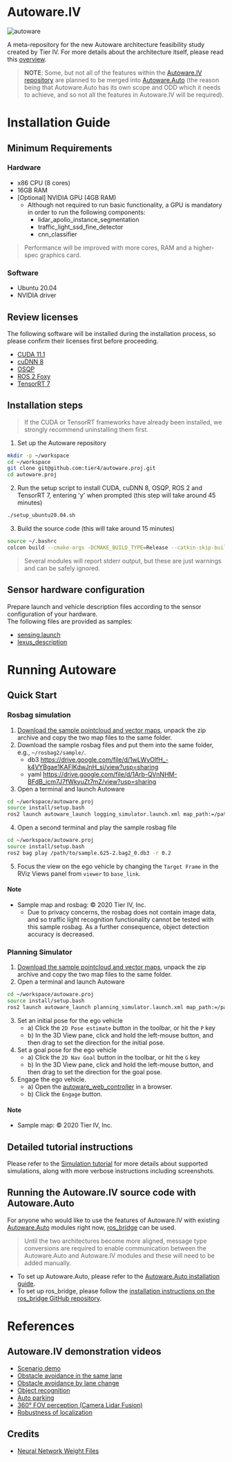 # Autoware.IV

![autoware](https://user-images.githubusercontent.com/8327598/69472442-cca50b00-0ded-11ea-9da0-9e2302aa1061.png)

A meta-repository for the new Autoware architecture feasibility study created by Tier IV. For more details about the architecture itself, please read this [overview](/design/Overview.md).

> **NOTE**: Some, but not all of the features within the [Autoware.IV repository](https://github.com/tier4/autoware.iv) are planned to be merged into [Autoware.Auto](https://gitlab.com/autowarefoundation/autoware.auto/AutowareAuto) (the reason being that Autoware.Auto has its own scope and ODD which it needs to achieve, and so not all the features in Autoware.IV will be required).

# Installation Guide

## Minimum Requirements

### Hardware

- x86 CPU (8 cores)
- 16GB RAM
- [Optional] NVIDIA GPU (4GB RAM)
  - Although not required to run basic functionality, a GPU is mandatory in order to run the following components:
    - lidar_apollo_instance_segmentation
    - traffic_light_ssd_fine_detector
    - cnn_classifier

> Performance will be improved with more cores, RAM and a higher-spec graphics card.

### Software

- Ubuntu 20.04
- NVIDIA driver

## Review licenses

The following software will be installed during the installation process, so please confirm their licenses first before proceeding.

- [CUDA 11.1](https://docs.nvidia.com/cuda/eula/index.html)
- [cuDNN 8](https://docs.nvidia.com/deeplearning/sdk/cudnn-sla/index.html)
- [OSQP](https://github.com/oxfordcontrol/osqp/blob/master/LICENSE)
- [ROS 2 Foxy](https://index.ros.org/doc/ros2/Releases/Release-Foxy-Fitzroy/)
- [TensorRT 7](https://docs.nvidia.com/deeplearning/sdk/tensorrt-sla/index.html)

## Installation steps

> If the CUDA or TensorRT frameworks have already been installed, we strongly recommend uninstalling them first.

1. Set up the Autoware repository

```sh
mkdir -p ~/workspace
cd ~/workspace
git clone git@github.com:tier4/autoware.proj.git
cd autoware.proj
```

2. Run the setup script to install CUDA, cuDNN 8, OSQP, ROS 2 and TensorRT 7, entering 'y' when prompted (this step will take around 45 minutes)

```sh
./setup_ubuntu20.04.sh
```

3. Build the source code (this will take around 15 minutes)

```sh
source ~/.bashrc
colcon build --cmake-args -DCMAKE_BUILD_TYPE=Release --catkin-skip-building-tests
```

> Several modules will report stderr output, but these are just warnings and can be safely ignored.

## Sensor hardware configuration

Prepare launch and vehicle description files according to the sensor configuration of your hardware.  
The following files are provided as samples:

- [sensing.launch](https://github.com/tier4/autoware_launcher.universe/blob/master/sensing_launch/launch/sensing.launch)
- [lexus_description](https://github.com/tier4/lexus_description.iv.universe)

# Running Autoware

## Quick Start

### Rosbag simulation

1. [Download the sample pointcloud and vector maps](https://drive.google.com/open?id=1ovrJcFS5CZ2H51D8xVWNtEvj_oiXW-zk), unpack the zip archive and copy the two map files to the same folder.
2. Download the sample rosbag files and put them into the same folder, e.g., `~/rosbag2/sample/`.
   - db3 https://drive.google.com/file/d/1wLWyOlfH_-k4VYBgae1KAFlKdwJnH_si/view?usp=sharing
   - yaml https://drive.google.com/file/d/1Arb-QVnNHM-BFdB_icm7J7fWkyuZt7mZ/view?usp=sharing
3. Open a terminal and launch Autoware

```sh
cd ~/workspace/autoware.proj
source install/setup.bash
ros2 launch autoware_launch logging_simulator.launch.xml map_path:=/path/to/map_folder vehicle_model:=lexus sensor_model:=aip_xx1 rosbag:=true perception:=false
```

4. Open a second terminal and play the sample rosbag file

```sh
cd ~/workspace/autoware.proj
source install/setup.bash
ros2 bag play /path/to/sample.625-2.bag2_0.db3 -r 0.2
```

5. Focus the view on the ego vehicle by changing the `Target Frame` in the RViz Views panel from `viewer` to `base_link`.

#### Note

- Sample map and rosbag: © 2020 Tier IV, Inc.
  - Due to privacy concerns, the rosbag does not contain image data, and so traffic light recognition functionality cannot be tested with this sample rosbag. As a further consequence, object detection accuracy is decreased.

### Planning Simulator

1. [Download the sample pointcloud and vector maps](https://drive.google.com/open?id=197kgRfSomZzaSbRrjWTx614le2qN-oxx), unpack the zip archive and copy the two map files to the same folder.
2. Open a terminal and launch Autoware

```sh
cd ~/workspace/autoware.proj
source install/setup.bash
ros2 launch autoware_launch planning_simulator.launch.xml map_path:=/path/to/map_folder vehicle_model:=lexus sensor_model:=aip_xx1
```

3. Set an initial pose for the ego vehicle
   - a) Click the `2D Pose estimate` button in the toolbar, or hit the `P` key
   - b) In the 3D View pane, click and hold the left-mouse button, and then drag to set the direction for the initial pose.
4. Set a goal pose for the ego vehicle
   - a) Click the `2D Nav Goal` button in the toolbar, or hit the `G` key
   - b) In the 3D View pane, click and hold the left-mouse button, and then drag to set the direction for the goal pose.
5. Engage the ego vehicle.
   - a) Open the [autoware_web_controller](http://localhost:8085/autoware_web_controller/) in a browser.
   - b) Click the `Engage` button.

#### Note

- Sample map: © 2020 Tier IV, Inc.

## Detailed tutorial instructions

Please refer to the [Simulation tutorial](./docs/SimulationTutorial.md) for more details about supported simulations, along with more verbose instructions including screenshots.

## Running the Autoware.IV source code with Autoware.Auto

For anyone who would like to use the features of Autoware.IV with existing [Autoware.Auto](https://gitlab.com/autowarefoundation/autoware.auto/AutowareAuto) modules right now, [ros_bridge](https://github.com/ros2/ros1_bridge) can be used.
> Until the two architectures become more aligned, message type conversions are required to enable communication between the Autoware.Auto and Autoware.IV modules and these will need to be added manually.

- To set up Autoware.Auto, please refer to the [Autoware.Auto installation guide](https://autowarefoundation.gitlab.io/autoware.auto/AutowareAuto/installation.html).
- To set up ros_bridge, please follow the [installation instructions on the ros_bridge GitHub repository](https://github.com/ros2/ros1_bridge#prerequisites).

# References

## Autoware.IV demonstration videos

- [Scenario demo](https://youtu.be/kn2bIU_g0oY)
- [Obstacle avoidance in the same lane](https://youtu.be/s_4fBDixFJc)
- [Obstacle avoidance by lane change](https://youtu.be/SCIceXW9sqM)
- [Object recognition](https://youtu.be/uhhMIxe1zxQ)
- [Auto parking](https://youtu.be/e9R0F0ZJbWE)
- [360° FOV perception (Camera Lidar Fusion)](https://youtu.be/whzx-2RkVBA)
- [Robustness of localization](https://youtu.be/ydPxWB2jVnM)

## Credits

- [Neural Network Weight Files](./docs/Credits.md)
